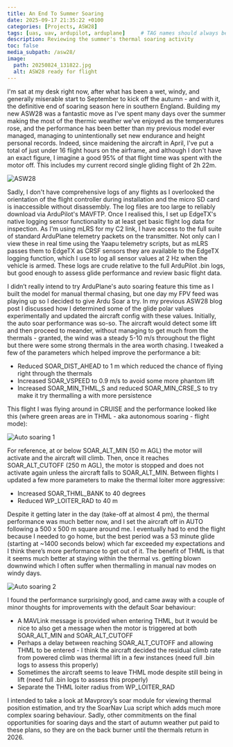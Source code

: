 ```yaml
---
title: An End To Summer Soaring
date: 2025-09-17 21:35:22 +0100
categories: [Projects, ASW28]
tags: [uas, uav, ardupilot, arduplane]     # TAG names should always be lowercase
description: Reviewing the summer's thermal soaring activity
toc: false
media_subpath: /asw28/
image:
  path: 20250824_131822.jpg
  alt: ASW28 ready for flight
---
```


I'm sat at my desk right now, after what has been a wet, windy, and generally miserable start to September to kick off the autumn - and with it, the definitive end of soaring season here in southern England. Building my new ASW28 was a fantastic move as I've spent many days over the summer making the most of the thermic weather we've enjoyed as the temperatures rose, and the performance has been better than my previous model ever managed, managing to unintentionally set new endurance and height personal records. Indeed, since maidening the aircraft in April, I've put a total of just under 16 flight hours on the airframe, and although I don't have an exact figure, I imagine a good 95% of that flight time was spent with the motor off. This includes my current record single gliding flight of 2h 22m.

![ASW28](20250824_131822.jpg)

Sadly, I don't have comprehensive logs of any flights as I overlooked the orientation of the flight controller during installation and the micro SD card is inaccessible without disassembly. The log files are too large to reliably download via ArduPilot's MAVFTP. Once I realised this, I set up EdgeTX's native logging sensor functionality to at least get basic flight log data for inspection. As I'm using mLRS for my C2 link, I have access to the full suite of standard ArduPlane telemetry packets on the transmitter. Not only can I view these in real time using the Yaapu telemetry scripts, but as mLRS passes them to EdgeTX as CRSF sensors they are available to the EdgeTX logging function, which I use to log all sensor values at 2 Hz when the vehicle is armed. These logs are crude relative to the full ArduPilot .bin logs, but good enough to assess glide performance and review basic flight data.

I didn’t really intend to try ArduPlane's auto soaring feature this time as I built the model for manual thermal chasing, but one day my FPV feed was playing up so I decided to give Ardu Soar a try. In my previous ASW28 blog post I discussed how I determined some of the glide polar values experimentally and updated the aircraft config with these values. Initially, the auto soar performance was so-so. The aircraft would detect some lift and then proceed to meander, without managing to get much from the thermals - granted, the wind was a steady 5-10 m/s throughout the flight but there were some strong thermals in the area worth chasing. I tweaked a few of the parameters which helped improve the performance a bit:

- Reduced SOAR_DIST_AHEAD to 1 m which reduced the chance of flying right through the thermals
- Increased SOAR_VSPEED to 0.9 m/s to avoid some more phantom lift
- Increased SOAR_MIN_THML_S and reduced SOAR_MIN_CRSE_S to try make it try thermalling a with more persistence

This flight I was flying around in CRUISE and the performance looked like this (where green areas are in THML - aka autonomous soaring - flight mode):

![Auto soaring 1](soar_plot_1.png)

For reference, at or below SOAR_ALT_MIN (50 m AGL) the motor will activate and the aircraft will climb. Then, once it reaches SOAR_ALT_CUTOFF (250 m AGL), the motor is stopped and does not activate again unless the aircraft falls to SOAR_ALT_MIN. Between flights I updated a few more parameters to make the thermal loiter more aggressive:

- Increased SOAR_THML_BANK to 40 degrees
- Reduced WP_LOITER_RAD to 40 m

Despite it getting later in the day (take-off at almost 4 pm), the thermal performance was much better now, and I set the aircraft off in AUTO following a 500 x 500 m square around me. I eventually had to end the flight because I needed to go home, but the best period was a 53 minute glide (starting at ~1400 seconds below) which far exceeded my expectations and I think there’s more performance to get out of it. The benefit of THML is that it seems much better at staying within the thermal vs. getting blown downwind which I often suffer when thermalling in manual nav modes on windy days.

![Auto soaring 2](soar_plot_2.png)

I found the performance surprisingly good, and came away with a couple of minor thoughts for improvements with the default Soar behaviour:

- A MAVLink message is provided when entering THML, but it would be nice to also get a message when the motor is triggered at both SOAR_ALT_MIN and SOAR_ALT_CUTOFF
- Perhaps a delay between reaching SOAR_ALT_CUTOFF and allowing THML to be entered - I think the aircraft decided the residual climb rate from powered climb was thermal lift in a few instances (need full .bin logs to assess this properly)
- Sometimes the aircraft seems to leave THML mode despite still being in lift (need full .bin logs to assess this properly)
- Separate the THML loiter radius from WP_LOITER_RAD

I intended to take a look at Mavproxy’s soar module for viewing thermal position estimation, and try the SoarNav Lua script which adds much more complex soaring behaviour. Sadly, other commitments on the final opportunities for soaring days and the start of autumn weather put paid to these plans, so they are on the back burner until the thermals return in 2026.